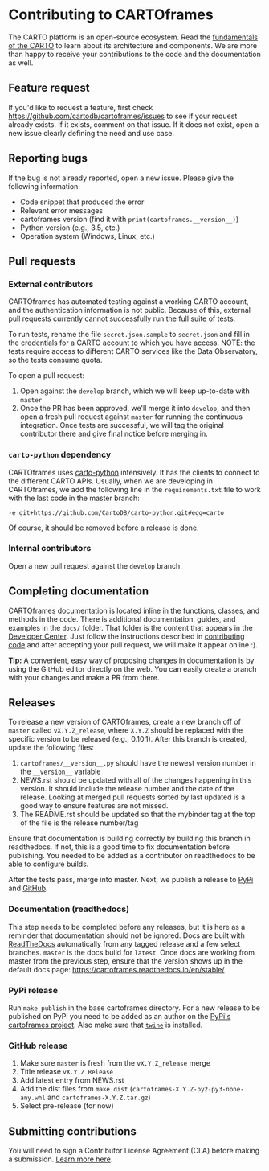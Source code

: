 # Contributing to CARTOframes

The CARTO platform is an open-source ecosystem. Read the [fundamentals of the CARTO](https://carto.com/developers/fundamentals/components/) to learn about its architecture and components. We are more than happy to receive your contributions to the code and the documentation as well.

## Feature request

If you'd like to request a feature, first check <https://github.com/cartodb/cartoframes/issues> to see if your request already exists. If it exists, comment on that issue. If it does not exist, open a new issue clearly defining the need and use case.

## Reporting bugs

If the bug is not already reported, open a new issue. Please give the following information:

* Code snippet that produced the error
* Relevant error messages
* cartoframes version (find it with `print(cartoframes.__version__)`)
* Python version (e.g., 3.5, etc.)
* Operation system (Windows, Linux, etc.)

## Pull requests

### External contributors

CARTOframes has automated testing against a working CARTO account, and the authentication information is not public. Because of this, external pull requests currently cannot successfully run the full suite of tests.

To run tests, rename the file `secret.json.sample` to `secret.json` and fill in the credentials for a CARTO account to which you have access. NOTE: the tests require access to different CARTO services like the Data Observatory, so the tests consume quota.

To open a pull request:

1. Open against the `develop` branch, which we will keep up-to-date with `master`
2. Once the PR has been approved, we'll merge it into `develop`, and then open a fresh pull request against `master` for running the continuous integration. Once tests are successful, we will tag the original contributor there and give final notice before merging in.

### `carto-python` dependency

CARTOframes uses [carto-python](https://github.com/CartoDB/carto-python) intensively. It has the clients to connect to the different CARTO APIs. Usually, when we are developing in CARTOframes, we add the following line in the `requirements.txt` file to work with the last code in the master branch:

```
-e git+https://github.com/CartoDB/carto-python.git#egg=carto
```

Of course, it should be removed before a release is done.

### Internal contributors

Open a new pull request against the `develop` branch.

## Completing documentation

CARTOframes documentation is located inline in the functions, classes, and methods in the code. There is additional documentation, guides, and examples in the ```docs/``` folder. That folder is the content that appears in the [Developer Center](http://carto.com/developers/cartoframes/). Just follow the instructions described in [contributing code](#pull-requests) and after accepting your pull request, we will make it appear online :).

**Tip:** A convenient, easy way of proposing changes in documentation is by using the GitHub editor directly on the web. You can easily create a branch with your changes and make a PR from there.

## Releases

To release a new version of CARTOframes, create a new branch off of `master` called `vX.Y.Z_release`, where `X.Y.Z` should be replaced with the specific version to be released (e.g., 0.10.1). After this branch is created, update the following files:

1. ``cartoframes/__version__.py`` should have the newest version number in the ``__version__`` variable
2. NEWS.rst should be updated with all of the changes happening in this version. It should include the release number and the date of the release. Looking at merged pull requests sorted by last updated is a good way to ensure features are not missed.
3. The README.rst should be updated so that the mybinder tag at the top of the file is the release number/tag

Ensure that documentation is building correctly by building this branch in readthedocs. If not, this is a good time to fix documentation before publishing. You needed to be added as a contributor on readthedocs to be able to configure builds.

After the tests pass, merge into master. Next, we publish a release to [PyPi](https://pypi.org/project/cartoframes/) and [GitHub](https://github.com/CartoDB/cartoframes/releases).

### Documentation (readthedocs)

This step needs to be completed before any releases, but it is here as a reminder that documentation should not be ignored. Docs are built with [ReadTheDocs](https://cartoframes.readthedocs.io/en/stable/) automatically from any tagged release and a few select branches. ``master`` is the docs build for ``latest``. Once docs are working from master from the previous step, ensure that the version shows up in the default docs page: https://cartoframes.readthedocs.io/en/stable/

### PyPi release

Run `make publish` in the base cartoframes directory. For a new release to be published on PyPi you need to be added as an author on the [PyPi's cartoframes project](https://pypi.org/project/cartoframes/). Also make sure that [`twine`](https://pypi.org/project/twine/) is installed.


### GitHub release

1. Make sure `master` is fresh from the `vX.Y.Z_release` merge
2. Title release `vX.Y.Z Release`
3. Add latest entry from NEWS.rst
4. Add the dist files from `make dist` (``cartoframes-X.Y.Z-py2-py3-none-any.whl`` and ``cartoframes-X.Y.Z.tar.gz``)
5. Select pre-release (for now)

## Submitting contributions

You will need to sign a Contributor License Agreement (CLA) before making a submission. [Learn more here](https://carto.com/contributions).
